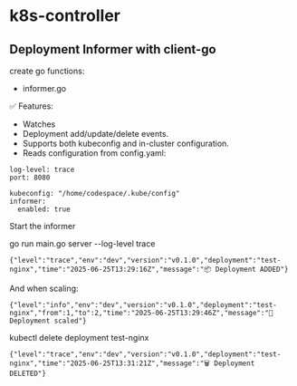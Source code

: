 # k8s-controller
## Deployment Informer with client-go

create go functions:
* informer.go

✅ Features:
* Watches 
* Deployment add/update/delete events.
* Supports both kubeconfig and in-cluster configuration.
* Reads configuration from config.yaml:
```
log-level: trace
port: 8080

kubeconfig: "/home/codespace/.kube/config"
informer:
  enabled: true

```
Start the informer

go run main.go server --log-level trace
```
{"level":"trace","env":"dev","version":"v0.1.0","deployment":"test-nginx","time":"2025-06-25T13:29:16Z","message":"📦 Deployment ADDED"}
```
And when scaling:
```
{"level":"info","env":"dev","version":"v0.1.0","deployment":"test-nginx","from":1,"to":2,"time":"2025-06-25T13:29:46Z","message":"🔁 Deployment scaled"}
```
kubectl delete deployment test-nginx
```
{"level":"trace","env":"dev","version":"v0.1.0","deployment":"test-nginx","time":"2025-06-25T13:31:21Z","message":"🗑️ Deployment DELETED"}
```